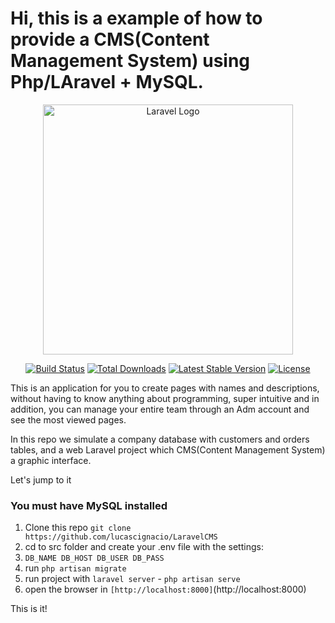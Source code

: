 # Hi, this is a example of how to provide a CMS(Content Management System) using Php/LAravel + MySQL.

<p align="center"><a href="https://laravel.com" target="_blank"><img src="https://raw.githubusercontent.com/laravel/art/master/logo-lockup/5%20SVG/2%20CMYK/1%20Full%20Color/laravel-logolockup-cmyk-red.svg" width="400" alt="Laravel Logo"></a></p>

<p align="center">
<a href="https://travis-ci.org/laravel/framework"><img src="https://travis-ci.org/laravel/framework.svg" alt="Build Status"></a>
<a href="https://packagist.org/packages/laravel/framework"><img src="https://img.shields.io/packagist/dt/laravel/framework" alt="Total Downloads"></a>
<a href="https://packagist.org/packages/laravel/framework"><img src="https://img.shields.io/packagist/v/laravel/framework" alt="Latest Stable Version"></a>
<a href="https://packagist.org/packages/laravel/framework"><img src="https://img.shields.io/packagist/l/laravel/framework" alt="License"></a>
</p>

This is an application for you to create pages with names and descriptions, without having to know anything about programming, super intuitive and in addition, you can manage your entire team through an Adm account and see the most viewed pages.

In this repo we simulate a company database with customers and orders tables, and a web Laravel project which CMS(Content Management System) a graphic interface.

Let's jump  to it

### You must have MySQL installed

1. Clone this repo `git clone https://github.com/lucascignacio/LaravelCMS `
2. cd to src folder and create your .env file with the settings:
3. `DB_NAME DB_HOST
DB_USER
DB_PASS`
4. run `php artisan migrate `
6. run project with `laravel server` - `php artisan serve`
7. open the browser in `[http://localhost:8000]`(http://localhost:8000)

This is it!
